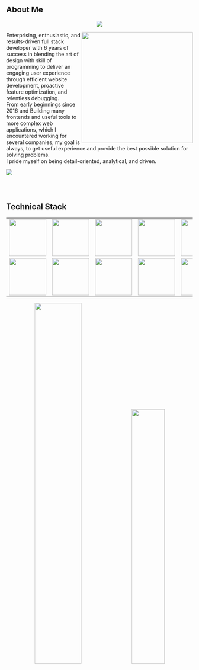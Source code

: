 
<h2 font-weight="bold">About Me</h2>
<p align="center">
  <a href="https://github.com/incredigroup">
    <img src="https://readme-typing-svg.herokuapp.com/?lines=Creative,%20enthusiastic%20and%20Results-driven%20Senior%20Web3%20Engineer;%2B6%20years%20of%20hands-on%20experience;&center=true&width=800&height=45">
  </a>
</p>
<img align="right" width="300" src="https://camo.githubusercontent.com/fa73289736064aba480d0708da37d7aa183a8c3e2bcc2f58c54285a3bbbeecc1/68747470733a2f2f7777772e61616c7068612e6e65742f77702d636f6e74656e742f75706c6f6164732f323032302f31322f66756c6c2d737461636b2d646576656c6f706d656e742e676966" />
<p>
Enterprising, enthusiastic, and results-driven full stack developer with  6 years of success in blending the art of design with skill of programming to deliver an engaging user experience through efficient website development, proactive feature optimization, and relentless debugging.<br/>
From early beginnings since 2016 and Building many frontends and useful tools to more complex web applications, which I encountered working for several companies, my goal is always, to get useful experience and provide the best possible solution for solving problems.</br>
I pride myself on being detail-oriented, analytical, and driven.
</p>
<img align="left" src="https://visitor-badge.laobi.icu/badge?page_id=justin424.justin424" />
<h1 align="center"></h1>
<br/>
<br/>


<h2 font-weight="bold">Technical Stack</h2>
<table>
  <tr>
    <td><img src="https://cdn.iconscout.com/icon/free/png-64/react-3-1175109.png" width="100"></td>
    <td><img src="https://cdn.iconscout.com/icon/free/png-64/vue-282497.png" width="100"></td>
    <td><img src="https://cdn.iconscout.com/icon/free/png-64/javascript-24-1174950.png" width="100"></td>
    <td><img src="https://cdn.iconscout.com/icon/free/png-64/angular-3-226070.png" width="100"></td>
    <td><img src="https://cdn.iconscout.com/icon/free/png-64/typescript-1174965.png" width="100"></td>
    <td><img src="https://cdn.iconscout.com/icon/free/png-64/html5-2474805-2056091.png" width="100"></td>
    <td><img src="https://cdn.iconscout.com/icon/free/png-64/webpack-1-1174980.png" width="100"></td>
    <td><img src="https://cdn.iconscout.com/icon/free/png-64/ionic-4-1175016.png" width="100"></td>
    <td><img src="https://cdn.iconscout.com/icon/free/png-64/mysql-18-1174938.png" width="100"></td>
    <td><img src="https://cdn.iconscout.com/icon/free/png-128/mongodb-4-1175139.png" width="100"></td>
  </tr>
  <tr>
    <td><img src="https://cdn.iconscout.com/icon/free/png-64/laravel-226015.png" width="100"></td>
    <td><img src="https://cdn.iconscout.com/icon/free/png-64/java-59-1174952.png" width="100"></td>
    <td><img src="https://cdn.iconscout.com/icon/free/png-64/node-js-1174925.png" width="100"></td>
    <td><img src="https://cdn.iconscout.com/icon/free/png-64/django-11-1175036.png" width="100"></td>
    <td><img src="https://cdn.iconscout.com/icon/free/png-64/python-2-226051.png" width="100"></td>
    <td><img src="https://cdn.iconscout.com/icon/free/png-64/symfony-3-1174988.png" width="100"></td>
    <td><img src="https://cdn.iconscout.com/icon/free/png-64/go-76-1175027.png" width="100"></td>
    <td><img src="https://cdn.iconscout.com/icon/free/png-64/visualstudio-1-1174964.png" width="100"></td>
    <td><img src="https://cdn.iconscout.com/icon/free/png-64/github-170-1175028.png" width="100"></td>
    <td><img src="https://cdn.iconscout.com/icon/free/png-128/sass-13-1175092.png" width="100"></td>
  </tr>
  </table>

<div class='container' align="center">
<img style="height: auto; width: 50%;" class="img" src="https://github-readme-stats.vercel.app/api?username=incredigroup&show_icons=true&theme=dark#gh-dark-mode-only" />
&nbsp;
<img style="height: auto; width: 42%;" class="img" src="https://github-readme-stats.vercel.app/api/top-langs/?username=incredigroup&theme=dark&langs_count=8&layout=compact" /></div>
</div>

<br>
